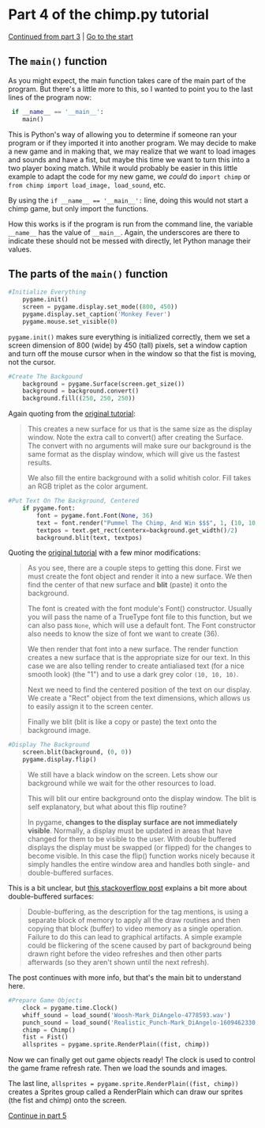 # Part 4 of the chimp.py tutorial
[Continued from part 3](Chimp_part_3.md) | [Go to the start](Chimp.md)

## The `main()` function

As you might expect, the main function takes care of the main part of the program. But there's a little more to this, so I wanted to point you to the last lines of the program now:

```python
 if __name__ == '__main__':
    main()
```

This is Python's way of allowing you to determine if someone ran your program or if they imported it into another program. We may decide to make a new game and in making that, we may realize that we want to load images and sounds and have a fist, but maybe this time we want to turn this into a two player boxing match. While it would probably be easier in this little example to adapt the code for my new game, we *could* do `import chimp` or `from chimp import load_image, load_sound`, etc.

By using the `if __name__ == '__main__':` line, doing this would not start a chimp game, but only import the functions.

How this works is if the program is run from the command line, the variable `__name__` has the value of `__main__`. Again, the underscores are there to indicate these should not be messed with directly, let Python manage their values.


## The parts of the `main()` function

```python
#Initialize Everything
    pygame.init()
    screen = pygame.display.set_mode((800, 450))
    pygame.display.set_caption('Monkey Fever')
    pygame.mouse.set_visible(0)
```

`pygame.init()` makes sure everything is initialized correctly, them we set a screen dimension of 800 (wide) by 450 (tall) pixels, set a window caption and turn off the mouse cursor when in the window so that the fist is moving, not the cursor.

```python
#Create The Backgound
    background = pygame.Surface(screen.get_size())
    background = background.convert()
    background.fill((250, 250, 250))
```

Again quoting from the [original tutorial](https://www.pygame.org/docs/tut/ChimpLineByLine.html):
>This creates a new surface for us that is the same size as the display window. Note the extra call to convert() after creating the Surface. The convert with no arguments will make sure our background is the same format as the display window, which will give us the fastest results.
>
>We also fill the entire background with a solid whitish color. Fill takes an RGB triplet as the color argument.

```python
#Put Text On The Background, Centered
    if pygame.font:
        font = pygame.font.Font(None, 36)
        text = font.render("Pummel The Chimp, And Win $$$", 1, (10, 10, 10))
        textpos = text.get_rect(centerx=background.get_width()/2)
        background.blit(text, textpos)
```

Quoting the [original tutorial](https://www.pygame.org/docs/tut/ChimpLineByLine.html) with a few minor modifications:
>As you see, there are a couple steps to getting this done. First we must create the font object and render it into a new surface. We then find the center of that new surface and **blit** (paste) it onto the background.
>
>The font is created with the font module's Font() constructor. Usually you will pass the name of a TrueType font file to this function, but we can also pass `None`, which will use a default font. The Font constructor also needs to know the size of font we want to create (36).
>
>We then render that font into a new surface. The render function creates a new surface that is the appropriate size for our text. In this case we are also telling render to create antialiased text (for a nice smooth look) (the "1") and to use a dark grey color `(10, 10, 10)`.
>
>Next we need to find the centered position of the text on our display. We create a "Rect" object from the text dimensions, which allows us to easily assign it to the screen center.
>
>Finally we blit (blit is like a copy or paste) the text onto the background image.

```python
#Display The Background
    screen.blit(background, (0, 0))
    pygame.display.flip()
```
>We still have a black window on the screen. Lets show our background while we wait for the other resources to load.
>
>This will blit our entire background onto the display window. The blit is self explanatory, but what about this flip routine?
>
>In pygame, **changes to the display surface are not immediately visible**. Normally, a display must be updated in areas that have changed for them to be visible to the user. With double buffered displays the display must be swapped (or flipped) for the changes to become visible. In this case the flip() function works nicely because it simply handles the entire window area and handles both single- and double-buffered surfaces.

This is a bit unclear, but [this stackoverflow post](https://stackoverflow.com/questions/29135147/what-do-hwsurface-and-doublebuf-do) explains a bit more about double-buffered surfaces:
>Double-buffering, as the description for the tag mentions, is using a separate block of memory to apply all the draw routines and then copying that block (buffer) to video memory as a single operation. Failure to do this can lead to graphical artifacts. A simple example could be flickering of the scene caused by part of background being drawn right before the video refreshes and then other parts afterwards (so they aren't shown until the next refresh).

The post continues with more info, but that's the main bit to understand here.

```python
#Prepare Game Objects
    clock = pygame.time.Clock()
    whiff_sound = load_sound('Woosh-Mark_DiAngelo-4778593.wav')
    punch_sound = load_sound('Realistic_Punch-Mark_DiAngelo-1609462330.wav')
    chimp = Chimp()
    fist = Fist()
    allsprites = pygame.sprite.RenderPlain((fist, chimp))
```
Now we can finally get out game objects ready! The clock is used to control the game frame refresh rate. Then we load the sounds and images.

The last line, `allsprites = pygame.sprite.RenderPlain((fist, chimp))` creates a Sprites group called a RenderPlain which can draw our sprites (the fist and chimp) onto the screen.

[Continue in part 5](Chimp_part_5.md)